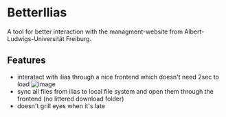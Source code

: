 # BetterIlias
A tool for better interaction with the managment-website from Albert-Ludwigs-Universität Freiburg.

## Features
* interatact with ilias through a nice frontend which doesn't need 2sec to load
![image](https://user-images.githubusercontent.com/39526136/111999674-7c42d800-8b1d-11eb-8462-b31d891e3d5a.png)
* sync all files from ilias to local file system and open them through the frontend (no littered download folder)
* doesn't grill eyes when it's late
